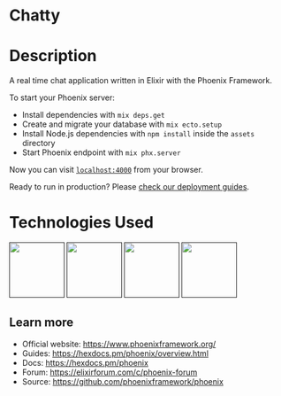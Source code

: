 # Chatty

# Description

A real time chat application written in Elixir with the Phoenix Framework.

To start your Phoenix server:

- Install dependencies with `mix deps.get`
- Create and migrate your database with `mix ecto.setup`
- Install Node.js dependencies with `npm install` inside the `assets` directory
- Start Phoenix endpoint with `mix phx.server`

Now you can visit [`localhost:4000`](http://localhost:4000) from your browser.

Ready to run in production? Please [check our deployment guides](https://hexdocs.pm/phoenix/deployment.html).

# Technologies Used

[<img src='https://elixir-lang.org/images/logo/logo.png' height='100'>]() [<img src='https://fullstackphoenix.com/images/phoenix-bcd92d6eab83c07e921cb06c8121321a.png' height='100'>]() [<img src='https://img.icons8.com/color/344/javascript.png' height='100'>]() [<img src='https://refactoringui.nyc3.cdn.digitaloceanspaces.com/tailwind-logo.svg' height='100'>]()

## Learn more

- Official website: https://www.phoenixframework.org/
- Guides: https://hexdocs.pm/phoenix/overview.html
- Docs: https://hexdocs.pm/phoenix
- Forum: https://elixirforum.com/c/phoenix-forum
- Source: https://github.com/phoenixframework/phoenix
